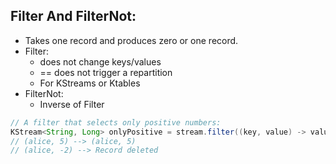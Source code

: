 ## Filter And FilterNot: 

- Takes one record and produces zero or one record. 
- Filter:
  - does not change keys/values
  - == does not trigger a repartition
  - For KStreams or Ktables
- FilterNot:
  - Inverse of Filter

```java
// A filter that selects only positive numbers:
KStream<String, Long> onlyPositive = stream.filter((key, value) -> value > 0);
// (alice, 5) --> (alice, 5)
// (alice, -2) --> Record deleted 
```